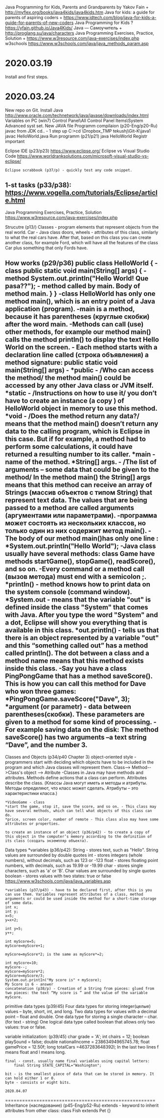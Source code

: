 
Java Programming for Kids, Parents and Grandparents by Yakov Fain +
    http://myflex.org/books/java4kids/java4kids.htm
Java for kids: a guide for parents of aspiring coders +
    https://www.idtech.com/blog/java-for-kids-a-guide-for-parents-of-new-coders
Java Programming for Kids ?
    https://yfain.github.io/Java4Kids/
Java — Самоучитель +
    http://proglang.su/java/characters
Java Programming Exercises, Practice, Solution +
    https://www.w3resource.com/java-exercises/index.php
w3schools
    https://www.w3schools.com/java/java_methods_param.asp


2020.03.19
 =====================================================
Install and first steps.

2020.03.24
 =====================================================
New repo on Git.
Install Java
    http://www.oracle.com/technetwork/java/javase/downloads/index.html
Variables on PC (win7)
    Control Panel\All Control Panel Items\System
    Advanced syst set.
New JAVA file
Programm compilaion (p20-Eng/p20-Ru)
javac from JDK
    cd.. - 1 step up
    C:\>cd \Dropbox\_TMP tekushj\Git-K\java1\
    javac HelloWorld.java
Run programm (p21/p21)
    java HelloWorld
Registr important

Eclipse IDE (p23/p23)
    https://www.eclipse.org/
    Eclipse vs Visual Studio Code
    https://www.worldranksolutions.com/microsoft-visual-studio-vs-eclipse/

    Eclipse scrabbook (p37/p) - quickly test any code snippet.

1-st tasks (p33/p38):
    https://www.vogella.com/tutorials/Eclipse/article.html
 -----------------------------------------------------

Java Programming Exercises, Practice, Solution
    https://www.w3resource.com/java-exercises/index.php

Strucutre (p13/)
        Classes - program elements that represent objects from the real world.
        Car - Java class 
        doors, wheels - attributes of this class, similarly to what the real cars have. 
        After that, based on this class you can create another class, for example Ford, which will have all the features of the class Car plus something that only Fords have.

How works (p29/p36)
        public class HelloWorld {   - class
        public static void main(String[] args) {    - method
            System.out.println("Hello World! Que pasa??");  - method called by main. Body of method main.
        }
        }
    -class HelloWorld has only one method main(), which is an entry point of a Java application (program).
    -main is a method, because it has parentheses (круглые скобки) after the word main.
    -Methods can call (use) other methods, for example our method main() calls the method println() to display the text Hello World on the screen.
    - Each method starts with a declaration line called (строка объявления) a method signature:
    public static void main(String[] args) - 
        *public - /Who can access the method/ the method main() could be accessed by any other Java class or JVM itself.
        *static - /Instructions on how to use it/ you don’t have to create an instance (a copy ) of HelloWorld object in memory to use this method.
        *void - /Does the method return any data?/ means that the method main() doesn’t return any data to the calling program, which is Eclipse in this case. But if for example, a method had to perform some calculations, it could have returned a resulting number to its caller.
        *main - name of the method.
        *String[] args. - /The list of arguments – some data that could be given to the method/ In the method main() the String[] args means that this method can receive an array of Strings (массив объектов с типом String) that represent text data. The values that are being passed to a method are called arguments (аргументами или параметрами).
    -программа может состоять из нескольких классов, но только один из них содержит метод main().
    -The body of our method main()has only one line :
        *System.out.println("Hello World");
    -Java class usually have several methods: 
    class Game have methods startGame(), stopGame(), readScore(), and so on.
    -Every command or a method call (вызов метода) must end with a semicolon ;. 
        *println() - method knows how to print data on the system console (command window).
        *System.out - means that the variable "out" is defined inside the class "System" that comes with Java. After you type the word "System" and a dot, Eclipse will show you everything that is available in this class.
        *out.println() - tells us that there is an object represented by a variable "out" and this “something called out” has a method called println(). The dot between a class and a method name means that this method exists inside this class. 
    -Say you have a class PingPongGame that has a method saveScore(). This is how you can call this method for Dave who won three games:
        *PingPongGame.saveScore("Dave", 3);
        *argument (or parametr) - data between parentheses(скобки). These parameters are given to a method for some kind of processing.
    -For example saving data on the disk: The method saveScore() has two arguments –a text string “Dave”, and the number 3.
 -----------------------------------------------------
Classes and Objects (p34/p40 Chapter 3)
object-oriented style - programmers start with deciding which objects have to be included in the program and which Java classes will represent them.
    Class--> Method-->Class's object
         --> Atribute
        -Classes in Java may have methods and attributes.
        Methods define actions that a class can perform.
        Attributes describe the class.
        (Классы Java могут иметь и методы и атрибуты.
        Методы определяют, что класс может сделать.
        Атрибуты – это характеристики класса.)

    *VideoGame - class
    *start the game, stop it, save the score, and so on. - This class may have several methods, which can tell what objects of this class can do.
    *price, screen color, number of remote - This class also may have some attributes or properties.

    to create an instance of an object (p36/p42) - to create a copy of this object in the computer’s memory according to the definition of its class (создать экземпляр объекта).

Data types
    *variables (p36/p42):
    String - stores text, such as "Hello". String values are surrounded by double quotes
    int - stores integers (whole numbers), without decimals, such as 123 or -123
    float - stores floating point numbers, with decimals, such as 19.99 or -19.99
    char - stores single characters, such as 'a' or 'B'. Char values are surrounded by single quotes
    boolean - stores values with two states: true or false
    https://www.w3schools.com/java/java_variables.asp

    *variables (p37/p43) - have to be declared first, after this is you can use them. Variables represent attributes of a class, method arguments or could be used inside the method for a short-time storage of some data.
    int x;
    int y; 
    x=5;
    y=x+2;

    int y=5;
    y++;

    int myScore=5;
    myScore=myScore+1;

    myScore=myScore*2; is the same as myScore*=2;

    int myScore=10;
    myScore--;
    myScore=myScore*2;
    myScore=myScore/3;
    System.out.printIn("My score is" + myScore);
    My Score is 6 - answer
    concatenation (p38/p) - Creation of a String from pieces: glued from two pieces: the text “My score is ” and the value of the variable myScore.

primitive data types (p39/45)
    Four data types for storing integer(целые) values – byte, short, int, and long.
    Two data types for values with a decimal point – float and double.
    One data type for storing a single character – char.
    (for text - string)
    One logical data type called boolean that allows only two values: true or false.

variable initialization: (p39/45)
    char grade = 'A';
    int chairs = 12;
    boolean playSound = false;
    double nationalIncome = 23863494965745.78;
    float gamePrice = 12.50f;
    long totalCars =4637283648392l;
        In the last two lines f means float and l means long.
        
    final - const. usually name final variables using capital letters:
        final String STATE_CAPITAL="Washington";

    bit - is the smallest piece of data that can be stored in memory. It can hold either 1 or 0.
    byte - consists or eight bits.

    2020.04.07
 =====================================================
 Inheritance (наследование) (p45-Eng/p52-Ru)
 extends - keyword to inherit attributes from other class:
 class Fish extends Pet {}